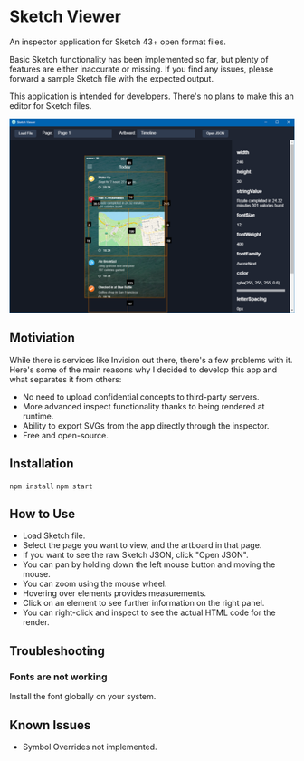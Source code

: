 # Sketch Viewer

An inspector application for Sketch 43+ open format files.

Basic Sketch functionality has been implemented so far, but plenty of features are either inaccurate or missing.
If you find any issues, please forward a sample Sketch file with the expected output.

This application is intended for developers. 
There's no plans to make this an editor for Sketch files. 

![ScreenShot](images/demo.png)

## Motiviation

While there is services like Invision out there, there's a few problems with it. Here's some of the main reasons why I decided to develop this app and what separates it from others:

* No need to upload confidential concepts to third-party servers.
* More advanced inspect functionality thanks to being rendered at runtime.
* Ability to export SVGs from the app directly through the inspector.
* Free and open-source. 

## Installation

```npm install```
```npm start```

## How to Use

* Load Sketch file.
* Select the page you want to view, and the artboard in that page.
* If you want to see the raw Sketch JSON, click "Open JSON".
* You can pan by holding down the left mouse button and moving the mouse.
* You can zoom using the mouse wheel.
* Hovering over elements provides measurements.
* Click on an element to see further information on the right panel.
* You can right-click and inspect to see the actual HTML code for the render. 

## Troubleshooting

### Fonts are not working

Install the font globally on your system.

## Known Issues
* Symbol Overrides not implemented.


